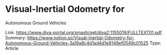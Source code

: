 # Visual-Inertial Odometry for
Autonomous Ground
Vehicles

Link: https://www.diva-portal.org/smash/get/diva2:1155019/FULLTEXT01.pdf
Summary: https://www.notion.so/Visual-Inertial-Odometry-for-Autonomous-Ground-Vehicles-3a19a8c4d1ad4d1e9149ef0549c01525
Type: Article